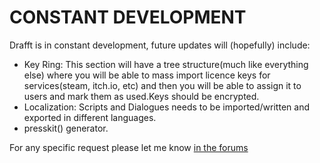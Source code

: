 # CONSTANT DEVELOPMENT

Drafft is in constant development, future updates will (hopefully) include:

- Key Ring: This section will have a tree structure(much like everything else) where you will be able to mass import licence keys for services(steam, itch.io, etc) and then you will be able to assign it to users and mark them as used.Keys should be encrypted.
- Localization: Scripts and Dialogues needs to be imported/written and exported in different languages.
- presskit() generator.

For any specific request please let me know [in the forums](https://baj.itch.io/drafft/community)